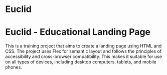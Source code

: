 # Euclid

<h1>
Euclid - Educational Landing Page
</h1>
<p>
This is a training project that aims to create a landing page using HTML and CSS. The project uses Flex for semantic layout and follows the principles of accessibility and cross-browser compatibility. This makes it suitable for use on all types of devices, including desktop computers, tablets, and mobile phones.
</p>
